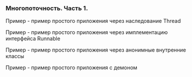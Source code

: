 ### Многопоточность. Часть 1.

Пример - пример простого приложения через наследование Thread

Пример - пример простого приложения через имплементацию интерфейса Runnable

Пример - пример простого приложения через анонимные внутренние классы

Пример - пример простого приложения с демоном